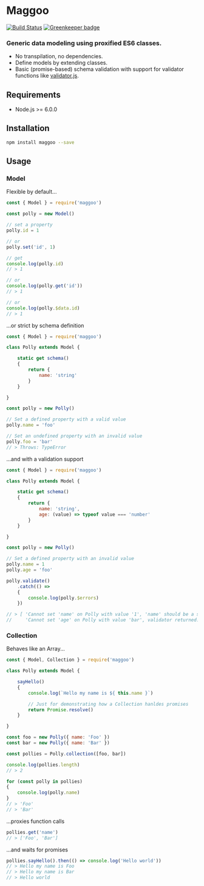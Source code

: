 # Maggoo

[![Build Status](https://travis-ci.org/bram-l/maggoo.svg?branch=master)](https://travis-ci.org/bram-l/maggoo)
[![Greenkeeper badge](https://badges.greenkeeper.io/bram-l/maggoo.svg)](https://greenkeeper.io/)

### Generic data modeling using proxified ES6 classes.

- No transpilation, no dependencies.
- Define models by extending classes.
- Basic (promise-based) schema validation with support for validator functions like [validator.js](https://github.com/chriso/validator.js).


## Requirements
- Node.js >= 6.0.0


## Installation

```sh
npm install maggoo --save
```


## Usage

### Model

Flexible by default...
```js
const { Model } = require('maggoo')

const polly = new Model()

// set a property
polly.id = 1

// or
polly.set('id', 1)

// get
console.log(polly.id)
// > 1

// or
console.log(polly.get('id'))
// > 1

// or
console.log(polly.$data.id)
// > 1

```

...or strict by schema definition
```js
const { Model } = require('maggoo')

class Polly extends Model {

    static get schema()
    {
        return {
            name: 'string'
        }
    }

}

const polly = new Polly()

// Set a defined property with a valid value
polly.name = 'foo'

// Set an undefined property with an invalid value
polly.foo = 'bar'
// > Throws: TypeError
```

...and with a validation support
```js
const { Model } = require('maggoo')

class Polly extends Model {

    static get schema()
    {
        return {
            name: 'string',
            age: (value) => typeof value === 'number'
        }
    }

}

const polly = new Polly()

// Set a defined property with an invalid value
polly.name = 1
polly.age = 'foo'

polly.validate()
    .catch(() =>
    {
        console.log(polly.$errors)
    })

// > [ 'Cannot set 'name' on Polly with value '1', 'name' should be a string',
//     'Cannot set 'age' on Polly with value 'bar', validator returned: 'false' ]

```

### Collection

Behaves like an Array...
```js
const { Model, Collection } = require('maggoo')

class Polly extends Model {

    sayHello()
    {
        console.log(`Hello my name is ${ this.name }`)

        // Just for demonstrating how a Collection hanldes promises
        return Promise.resolve()
    }

}

const foo = new Polly({ name: 'Foo' })
const bar = new Polly({ name: 'Bar' })

const pollies = Polly.collection([foo, bar])

console.log(pollies.length)
// > 2

for (const polly in pollies)
{
    console.log(polly.name)
}
// > 'Foo'
// > 'Bar'
```

...proxies function calls
```js
pollies.get('name')
// > ['Foo', 'Bar']
```

...and waits for promises
```js
pollies.sayHello().then(() => console.log('Hello world'))
// > Hello my name is Foo
// > Hello my name is Bar
// > Hello world
```